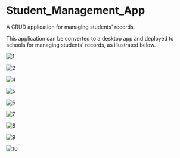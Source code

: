 # Student_Management_App
A CRUD application for managing students' records.

This application can be converted to a desktop app and deployed to schools for managing students' records, as illustrated below.

![1](https://github.com/TyRonmi/Student_Management_App/assets/113307137/0ca827d4-c963-474b-996e-2d776e7a9ba1)

![2](https://github.com/TyRonmi/Student_Management_App/assets/113307137/f2069958-22c5-42ac-8b5c-58a56f59d9d5)

![4](https://github.com/TyRonmi/Student_Management_App/assets/113307137/4ece9ba2-a802-4792-8a00-d3ec2d784e07)

![5](https://github.com/TyRonmi/Student_Management_App/assets/113307137/bcb7e2c0-7066-4e98-9857-a1924c043ce0)

![6](https://github.com/TyRonmi/Student_Management_App/assets/113307137/e4abbd74-cb83-42a8-bfbc-f4c0669d8c13)

![7](https://github.com/TyRonmi/Student_Management_App/assets/113307137/5aee9a95-b9b9-44cc-aead-a7a6e1134d80)

![8](https://github.com/TyRonmi/Student_Management_App/assets/113307137/aa297fb5-4c05-41b2-a68a-eecae369439e)

![9](https://github.com/TyRonmi/Student_Management_App/assets/113307137/218b89b7-3381-46b0-aa2b-49cd3dd7e531)

![10](https://github.com/TyRonmi/Student_Management_App/assets/113307137/b3918e0c-ed0f-471d-98f0-ad140562329e)
